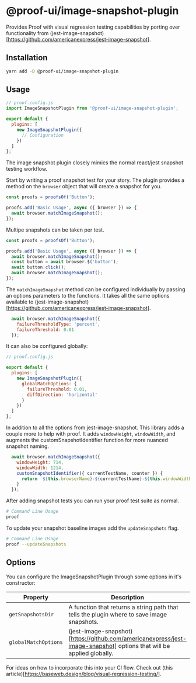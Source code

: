 # @proof-ui/image-snapshot-plugin

Provides Proof with visual regression testing capabilities by porting over functionality from (jest-image-snapshot)[https://github.com/americanexpress/jest-image-snapshot].

## Installation

```bash
yarn add -D @proof-ui/image-snapshot-plugin
```

## Usage

```javascript
// proof.config.js
import ImageSnapshotPlugin from '@proof-ui/image-snapshot-plugin';

export default {
  plugins: [
    new ImageSnapshotPlugin({
      // Configuration
    })
  ]
};
```

The image snapshot plugin closely mimics the normal react/jest snapshot testing workflow.  

Start by writing a proof snapshot test for your story. The plugin provides a method on the `browser` object that will create a snapshot for you.

```js
const proofs = proofsOf('Button');

proofs.add('Basic Usage', async ({ browser }) => {
  await browser.matchImageSnapshot();
});
```

Multipe snapshots can be taken per test.

```js
const proofs = proofsOf('Button');

proofs.add('Basic Usage', async ({ browser }) => {
  await browser.matchImageSnapshot();
  const button = await browser.$('button');
  await button.click();
  await browser.matchImageSnapshot();
});
```

The `matchImageSnapshot` method can be configured individually by passing an options parameters to the functions. It takes all the same options available to (jest-image-snapshot)[https://github.com/americanexpress/jest-image-snapshot].

```js
  await browser.matchImageSnapshot({
    failureThresholdType: 'percent',
    failureThreshold: 0.01
  });
```

It can also be configured globally:

```js
// proof.config.js

export default {
  plugins: [
    new ImageSnapshotPlugin({
      globalMatchOptions: {
        failureThreshold: 0.01,
        diffDirection: 'horizontal'
      }
    })
  ]
};
```

In addition to all the options from jest-image-snapshot. This library adds a couple more to help with proof. It adds `windowHeight`, `windowWidth`, and augments the customSnapshotIdentifier function for more nuanced snapshot naming.

```js
  await browser.matchImageSnapshot({
    windowHeight: 714,
    windowWidth: 1214,
    customSnapshotIdentifier({ currentTestName, counter }) {
      return `${this.browserName}-${currentTestName}-${this.windowWidth}x${this.windowHeight}-${counter}`;
    }
  });
```

After adding snapshot tests you can run your proof test suite as normal.

```bash
# Command Line Usage
proof
```

To update your snapshot baseline images add the `updateSnapshots` flag.

```bash
# Command Line Usage
proof --updateSnapshots
```

## Options

You can configure the ImageSnapshotPlugin through some options in it's constructor:

| Property     | Description                                                                              | Type     | Default             |
| ------------ | ---------------------------------------------------------------------------------------- | -------- | ------------------- |
| `getSnapshotsDir` |  A function that returns a string path that tells the plugin where to save image snapshots.                                                 | `function` | `() => components/${kind}/src/__image_snapshots__` |
| `globalMatchOptions` | (jest-image-snapshot)[https://github.com/americanexpress/jest-image-snapshot] options that will be applied globally. | `ImageSnapshotArgs` |  |


For ideas on how to incorporate this into your CI flow. Check out (this article)[https://baseweb.design/blog/visual-regression-testing/].